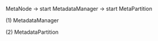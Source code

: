 

MetaNode -> start MetadataManager -> start MetaPartition



(1) MetadataManager



(2) MetadataPartition
